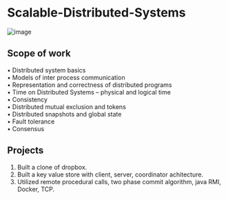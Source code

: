 # Scalable-Distributed-Systems

![image](https://user-images.githubusercontent.com/35156624/134996442-a93aae7b-0ff8-4292-bf96-d2d5de07c242.png)

## Scope of work

• Distributed system basics  
• Models of inter process communication  
• Representation and correctness of distributed programs  
• Time on Distributed Systems – physical and logical time  
• Consistency  
• Distributed mutual exclusion and tokens  
• Distributed snapshots and global state  
• Fault tolerance  
• Consensus  

## Projects
1. Built a clone of dropbox.
2. Built a key value store with client, server, coordinator achitecture. 
3. Utilized remote procedural calls, two phase commit algorithm, java RMI, Docker, TCP. 


